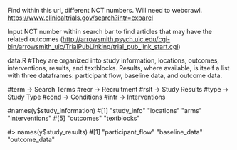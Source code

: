 Find within this url, different NCT numbers. Will need to webcrawl. https://www.clinicaltrials.gov/search?intr=exparel

Input NCT number within search bar to find articles that may have the related outcomes (http://arrowsmith.psych.uic.edu/cgi-bin/arrowsmith_uic/TrialPubLinking/trial_pub_link_start.cgi)

data.R
#They are organized into study information, locations, outcomes, interventions, results, and textblocks. Results, where available, is itself a list with three dataframes: participant flow, baseline data, and outcome data.

#term -> Search Terms
#recr -> Recruitment
#rslt -> Study Results
#type -> Study Type
#cond -> Conditions
#intr -> Interventions

#names(y$study_information)
#[1] "study_info"    "locations"     "arms"          "interventions"
#[5] "outcomes"      "textblocks"   

#> names(y$study_results)
#[1] "participant_flow" "baseline_data"    "outcome_data"    
